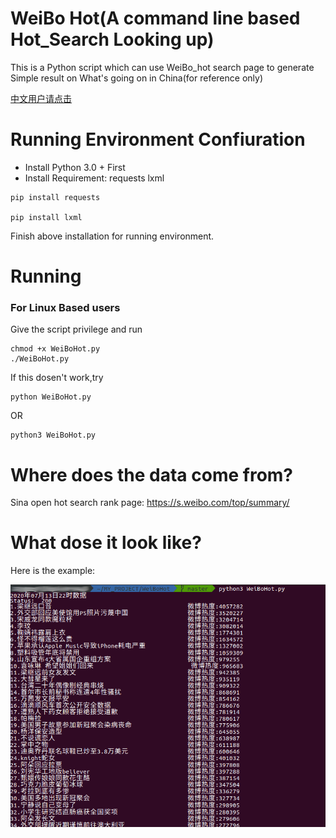 # WeiBo Hot(A command line based Hot_Search Looking up)
This is a Python script which can use WeiBo_hot search page to generate Simple result on What's going on in China(for reference only)

[中文用户请点击](https://github.com/zhzhzhy/WeiBoHot/blob/master/README_CN.md)
# Running Environment Confiuration
- Install Python 3.0 + First
- Install Requirement: requests lxml
```
pip install requests

pip install lxml
```
Finish above installation for running environment.
# Running
### For Linux Based users
Give the script privilege and run
```
chmod +x WeiBoHot.py
./WeiBoHot.py
```
If this dosen't work,try
```
python WeiBoHot.py
```
OR
```
python3 WeiBoHot.py
```
# Where does the data come from?
Sina open hot search rank page: https://s.weibo.com/top/summary/
# What dose it look like?
Here is the example:

![result.png](/img/result.png)

